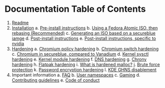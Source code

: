 # Documentation Table of Contents

1. [Readme](README.md)
2. [Installation](README.md#installation)
    a. [Pre-install instructions](PREINSTALL-README.md)
    b. [Using a Fedora Atomic ISO, then rebasing (Recommended)](README.md#rebasing-recommended)
    c. [Generating an ISO based on a secureblue iamge](README.md#iso)
    d. [Post-install instructions](POSTINSTALL-README.md)
    e. [Post-install instructions, specific to nvidia](README.md#nvidia)
3. [Hardening](README.md#what)
    a. [Chromium policy hardening](config/files/usr/etc/chromium/policies/managed/hardening.json.readme.md)
    b. [Chromium switch hardening](config/files/usr/etc/chromium/chromium.conf.md)
    c. [Chromium in secureblue, compared to Vanadium](config/files/usr/etc/chromium/vanadium_comparison.readme.md)
    d. [Kernel sysctl hardening](config/files/usr/etc/sysctl.d/hardening.conf)
    e. [Kernel module hardening](config/files/usr/etc/modprobe.d/blacklist.conf)
    f. [DNS hardening](config/files/usr/etc/systemd/resolved.conf.d/securedns.conf)
    g. [Chrony hardening](config/files/usr/etc/chrony.conf)
    h. [Flatpak hardening](config/files/usr/share/ublue-os/firstboot/yafti.yml#L20)
    i. [What is hardened malloc?](https://github.com/GrapheneOS/hardened_malloc/)
    j. [Brute force protection](config/scripts/authselect.sh)
    k. [Password encryption hardening](config/files/usr/etc/login.defs)
    l. [KDE GHNS disablement](config/files/kinoite/usr/etc/xdg/kdeglobals)
4. Important information
    a. [FAQ](FAQ.md)
    b. [User namespaces](USERNS.md)
    c. [Gaming](FAQ.md#why-wont-flatpak-steam-run)
    d. [Contributing guidelines](CONTRIBUTING.md)
    e. [Code of conduct](CODE_OF_CONDUCT.md)